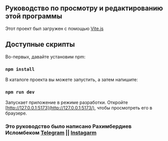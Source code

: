 ## Руководство по просмотру и редактированию этой программы

Этот проект был загружен с помощью [Vite.js](https://vitejs.dev/guide/)

## Доступные скрипты

Во-первых, давайте установим npm:

### `npm install`

В каталоге проекта вы можете запустить,
а затем напишите:

### `npm run dev`

Запускает приложение в режиме разработки.
Откройте [http://127.0.0.1:5173](http://127.0.0.1:5173/), чтобы просмотреть его в браузере.

### Это руководство было написано Рахимбердиев Исломбеком [Telegram](http:islombek1260.t.me) ||  [Instagarm](http://instagarm.com/islomxon1107)
